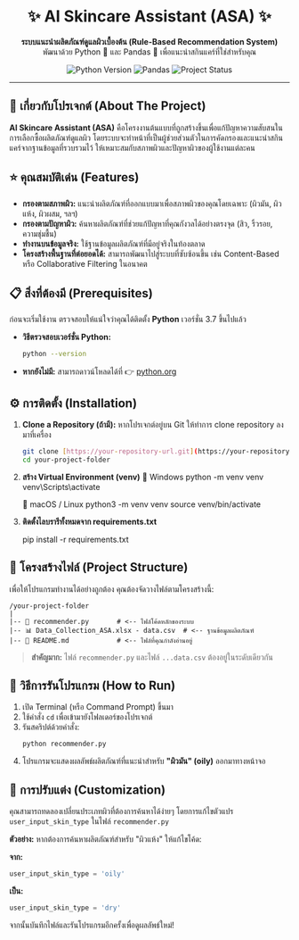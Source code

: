 <div align="center">
  <!-- <img src="https://i.imgur.com/8a5g8fB.png" alt="ASA Logo" width="150"/> -->
  <h1>✨ AI Skincare Assistant (ASA) ✨</h1>
  <p>
    <strong>ระบบแนะนำผลิตภัณฑ์ดูแลผิวเบื้องต้น (Rule-Based Recommendation System)</strong>
    <br />
    พัฒนาด้วย Python 🐍 และ Pandas 🐼 เพื่อแนะนำสกินแคร์ที่ใช่สำหรับคุณ
  </p>
  <p>
    <img alt="Python Version" src="https://img.shields.io/badge/Python-3.7%2B-blue?logo=python&logoColor=yellow">
    <img alt="Pandas" src="https://img.shields.io/badge/Library-Pandas-brightgreen?logo=pandas">
    <img alt="Project Status" src="https://img.shields.io/badge/Status-In%20Development-orange">
  </p>
</div>

---

## 🎯 เกี่ยวกับโปรเจกต์ (About The Project)

**AI Skincare Assistant (ASA)** คือโครงงานต้นแบบที่ถูกสร้างขึ้นเพื่อแก้ปัญหาความสับสนในการเลือกซื้อผลิตภัณฑ์ดูแลผิว โดยระบบจะทำหน้าที่เป็นผู้ช่วยส่วนตัวในการคัดกรองและแนะนำสกินแคร์จากฐานข้อมูลที่รวบรวมไว้ ให้เหมาะสมกับสภาพผิวและปัญหาผิวของผู้ใช้งานแต่ละคน

## ⭐ คุณสมบัติเด่น (Features)

* **กรองตามสภาพผิว:** แนะนำผลิตภัณฑ์ที่ออกแบบมาเพื่อสภาพผิวของคุณโดยเฉพาะ (ผิวมัน, ผิวแห้ง, ผิวผสม, ฯลฯ)
* **กรองตามปัญหาผิว:** ค้นหาผลิตภัณฑ์ที่ช่วยแก้ปัญหาที่คุณกังวลได้อย่างตรงจุด (สิว, ริ้วรอย, ความชุ่มชื้น)
* **ทำงานบนข้อมูลจริง:** ใช้ฐานข้อมูลผลิตภัณฑ์ที่มีอยู่จริงในท้องตลาด
* **โครงสร้างพื้นฐานที่ต่อยอดได้:** สามารถพัฒนาไปสู่ระบบที่ซับซ้อนขึ้น เช่น Content-Based หรือ Collaborative Filtering ในอนาคต

## 📋 สิ่งที่ต้องมี (Prerequisites)

ก่อนจะเริ่มใช้งาน ตรวจสอบให้แน่ใจว่าคุณได้ติดตั้ง **Python** เวอร์ชั่น 3.7 ขึ้นไปแล้ว

* **วิธีตรวจสอบเวอร์ชั่น Python:**
    ```sh
    python --version
    ```
* **หากยังไม่มี:** สามารถดาวน์โหลดได้ที่ 👉 [python.org](https://www.python.org/downloads/)

## ⚙️ การติดตั้ง (Installation)

1.  **Clone a Repository (ถ้ามี):**
    หากโปรเจกต์อยู่บน Git ให้ทำการ clone repository ลงมาที่เครื่อง
    ```bash
    git clone [https://your-repository-url.git](https://your-repository-url.git)
    cd your-project-folder
    ```
2. **สร้าง Virtual Environment (venv)**
      🔹 Windows
      python -m venv venv
      venv\Scripts\activate
      
      🔹 macOS / Linux
      python3 -m venv venv
      source venv/bin/activate
3. **ติดตั้งไลบรารีทั้งหมดจาก requirements.txt**

    pip install -r requirements.txt
   

## 📂 โครงสร้างไฟล์ (Project Structure)

เพื่อให้โปรแกรมทำงานได้อย่างถูกต้อง คุณต้องจัดวางไฟล์ตามโครงสร้างนี้:

```
/your-project-folder
|
|-- 📄 recommender.py       # <-- ไฟล์โค้ดหลักของระบบ
|-- 📊 Data_Collection_ASA.xlsx - data.csv  # <-- ฐานข้อมูลผลิตภัณฑ์
|-- 📖 README.md            # <-- ไฟล์ที่คุณกำลังอ่านอยู่
```
> **สำคัญมาก:** ไฟล์ `recommender.py` และไฟล์ `...data.csv` ต้องอยู่ในระดับเดียวกัน

## 🚀 วิธีการรันโปรแกรม (How to Run)

1.  เปิด Terminal (หรือ Command Prompt) ขึ้นมา
2.  ใช้คำสั่ง `cd` เพื่อเข้ามายังโฟลเดอร์ของโปรเจกต์
3.  รันสคริปต์ด้วยคำสั่ง:
    ```bash
    python recommender.py
    ```
4.  โปรแกรมจะแสดงผลลัพธ์ผลิตภัณฑ์ที่แนะนำสำหรับ **"ผิวมัน" (oily)** ออกมาทางหน้าจอ

## 🔧 การปรับแต่ง (Customization)

คุณสามารถทดลองเปลี่ยนประเภทผิวที่ต้องการค้นหาได้ง่ายๆ โดยการแก้ไขตัวแปร `user_input_skin_type` ในไฟล์ `recommender.py`

**ตัวอย่าง:** หากต้องการค้นหาผลิตภัณฑ์สำหรับ "ผิวแห้ง" ให้แก้ไขโค้ด:

**จาก:**
```python
user_input_skin_type = 'oily'
```
**เป็น:**
```python
user_input_skin_type = 'dry'
```
จากนั้นบันทึกไฟล์และรันโปรแกรมอีกครั้งเพื่อดูผลลัพธ์ใหม่!
